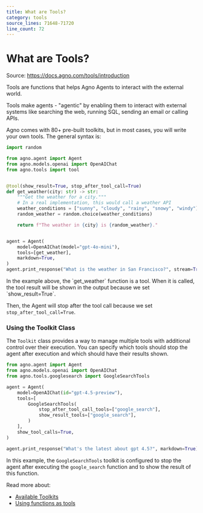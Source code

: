```yaml
---
title: What are Tools?
category: tools
source_lines: 71648-71720
line_count: 72
---
```


# What are Tools?
Source: https://docs.agno.com/tools/introduction

Tools are functions that helps Agno Agents to interact with the external world.

Tools make agents - "agentic" by enabling them to interact with external systems like searching the web, running SQL, sending an email or calling APIs.

Agno comes with 80+ pre-built toolkits, but in most cases, you will write your own tools. The general syntax is:

```python
import random

from agno.agent import Agent
from agno.models.openai import OpenAIChat
from agno.tools import tool


@tool(show_result=True, stop_after_tool_call=True)
def get_weather(city: str) -> str:
    """Get the weather for a city."""
    # In a real implementation, this would call a weather API
    weather_conditions = ["sunny", "cloudy", "rainy", "snowy", "windy"]
    random_weather = random.choice(weather_conditions)

    return f"The weather in {city} is {random_weather}."


agent = Agent(
    model=OpenAIChat(model="gpt-4o-mini"),
    tools=[get_weather],
    markdown=True,
)
agent.print_response("What is the weather in San Francisco?", stream=True)
```

<Tip>
  In the example above, the `get_weather` function is a tool. When it is called, the tool result will be shown in the output because we set `show_result=True`.

  Then, the Agent will stop after the tool call because we set `stop_after_tool_call=True`.
</Tip>

### Using the Toolkit Class

The `Toolkit` class provides a way to manage multiple tools with additional control over their execution. You can specify which tools should stop the agent after execution and which should have their results shown.

```python
from agno.agent import Agent
from agno.models.openai import OpenAIChat
from agno.tools.googlesearch import GoogleSearchTools

agent = Agent(
    model=OpenAIChat(id="gpt-4.5-preview"),
    tools=[
        GoogleSearchTools(
            stop_after_tool_call_tools=["google_search"],
            show_result_tools=["google_search"],
        )
    ],
    show_tool_calls=True,
)

agent.print_response("What's the latest about gpt 4.5?", markdown=True)
```

In this example, the `GoogleSearchTools` toolkit is configured to stop the agent after executing the `google_search` function and to show the result of this function.

Read more about:

* [Available Toolkits](/tools/toolkits)
* [Using functions as tools](/tools/tool-decorator)



